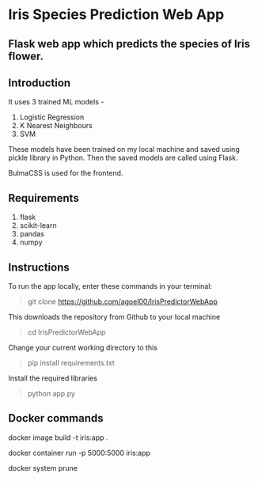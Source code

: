# Iris Species Prediction Web App
## Flask web app which predicts the species of Iris flower.

## Introduction 

It uses 3 trained ML models - 
1. Logistic Regression
2. K Nearest Neighbours
3. SVM

These models have been trained on my local machine and saved using pickle library in Python. Then the saved models are called using Flask.

BulmaCSS is used for the frontend.

## Requirements
1. flask
2. scikit-learn
3. pandas
4. numpy

## Instructions

To run the app locally, enter these commands in your terminal: 

> git clone https://github.com/agoel00/IrisPredictorWebApp

This downloads the repository from Github to your local machine

> cd IrisPredictorWebApp

Change your current working directory to this

> pip install requirements.txt

Install the required libraries

> python app.py

## Docker commands
docker image build -t iris:app .

docker container run -p 5000:5000 iris:app

docker system prune

